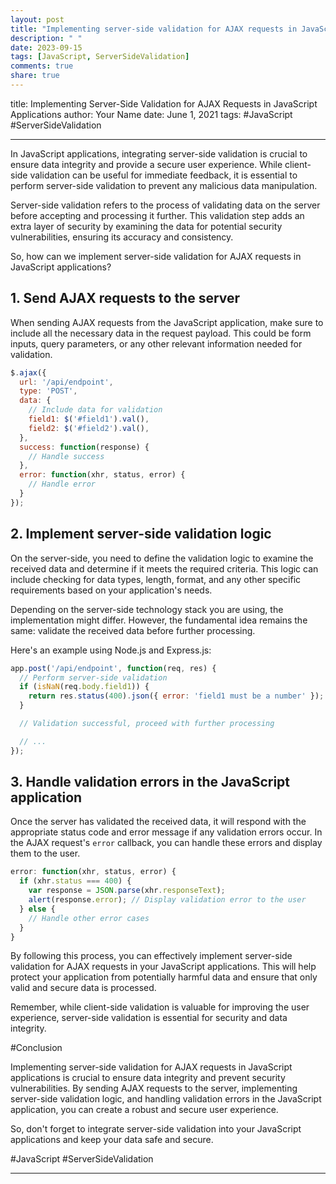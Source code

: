 ```yaml
---
layout: post
title: "Implementing server-side validation for AJAX requests in JavaScript applications"
description: " "
date: 2023-09-15
tags: [JavaScript, ServerSideValidation]
comments: true
share: true
---
```


title: Implementing Server-Side Validation for AJAX Requests in JavaScript Applications
author: Your Name
date: June 1, 2021
tags: #JavaScript #ServerSideValidation

---

In JavaScript applications, integrating server-side validation is crucial to ensure data integrity and provide a secure user experience. While client-side validation can be useful for immediate feedback, it is essential to perform server-side validation to prevent any malicious data manipulation.

Server-side validation refers to the process of validating data on the server before accepting and processing it further. This validation step adds an extra layer of security by examining the data for potential security vulnerabilities, ensuring its accuracy and consistency.

So, how can we implement server-side validation for AJAX requests in JavaScript applications?

## 1. Send AJAX requests to the server

When sending AJAX requests from the JavaScript application, make sure to include all the necessary data in the request payload. This could be form inputs, query parameters, or any other relevant information needed for validation.

```javascript
$.ajax({
  url: '/api/endpoint',
  type: 'POST',
  data: {
    // Include data for validation
    field1: $('#field1').val(),
    field2: $('#field2').val(),
  },
  success: function(response) {
    // Handle success
  },
  error: function(xhr, status, error) {
    // Handle error
  }
});
```

## 2. Implement server-side validation logic

On the server-side, you need to define the validation logic to examine the received data and determine if it meets the required criteria. This logic can include checking for data types, length, format, and any other specific requirements based on your application's needs.

Depending on the server-side technology stack you are using, the implementation might differ. However, the fundamental idea remains the same: validate the received data before further processing.

Here's an example using Node.js and Express.js:

```javascript
app.post('/api/endpoint', function(req, res) {
  // Perform server-side validation
  if (isNaN(req.body.field1)) {
    return res.status(400).json({ error: 'field1 must be a number' });
  }

  // Validation successful, proceed with further processing

  // ...
});
```

## 3. Handle validation errors in the JavaScript application

Once the server has validated the received data, it will respond with the appropriate status code and error message if any validation errors occur. In the AJAX request's `error` callback, you can handle these errors and display them to the user.

```javascript
error: function(xhr, status, error) {
  if (xhr.status === 400) {
    var response = JSON.parse(xhr.responseText);
    alert(response.error); // Display validation error to the user
  } else {
    // Handle other error cases
  }
}
```

By following this process, you can effectively implement server-side validation for AJAX requests in your JavaScript applications. This will help protect your application from potentially harmful data and ensure that only valid and secure data is processed.

Remember, while client-side validation is valuable for improving the user experience, server-side validation is essential for security and data integrity.

#Conclusion

Implementing server-side validation for AJAX requests in JavaScript applications is crucial to ensure data integrity and prevent security vulnerabilities. By sending AJAX requests to the server, implementing server-side validation logic, and handling validation errors in the JavaScript application, you can create a robust and secure user experience.

So, don't forget to integrate server-side validation into your JavaScript applications and keep your data safe and secure.

#JavaScript #ServerSideValidation

---